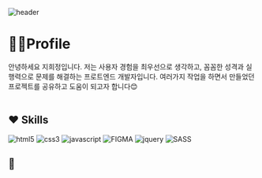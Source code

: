 ![header](https://capsule-render.vercel.app/api?type=venom&color=auto&height=200&section=header&text=Frontend&fontSize=50)

# 🙋‍♀️Profile

안녕하세요 지희정입니다. 저는 사용자 경험을 최우선으로 생각하고, 꼼꼼한 성격과 실행력으로 문제를 해결하는 프로트엔드 개발자입니다. 여러가지 작업을 하면서 만들었던 프로젝트를 공유하고 도움이 되고자 합니다😊<br><br>
## ❤ Skills

<img src="https://img.shields.io/badge/HTML5-orange?style=flat-square&logo=HTML5&logoColor=white" alt="html5" />&nbsp;<img src="https://img.shields.io/badge/CSS3-blue?style=flat-square&logo=CSS&logoColor=white" alt="css3" />&nbsp;<img src="https://img.shields.io/badge/JAVASCRIPT-green?style=flat-square&logo=JAVASCRIPT&logoColor=white" alt="javascript" />&nbsp;<img src="https://img.shields.io/badge/FIGMA-pink?style=flat-square&logo=FIGMA&logoColor=white" alt="FIGMA" />&nbsp;<img src="https://img.shields.io/badge/JQUERY-skyblue?style=flat-square&logo=JQUERY&logoColor=white" alt="jquery" />&nbsp;<img src="https://img.shields.io/badge/SASS-%23cc6699?style=flat-square&logo=SASS&logoColor=white" alt="SASS" />

## 🧡
